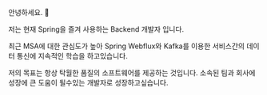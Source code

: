 안녕하세요. 👋

저는 현재 Spring을 즐겨 사용하는 Backend 개발자 입니다.

최근 MSA에 대한 관심도가 높아 Spring Webflux와 Kafka를 이용한 서비스간의 데이터 통신에 지속적인 학습을 하고있습니다.

저의 목표는 항상 탁월한 품질의 소프트웨어를 제공하는 것입니다. 소속된 팀과 회사에 성장에 큰 도움이 될수있는 개발자로 성장하고싶습니다.
